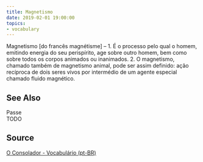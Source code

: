 ```yaml
---
title: Magnetismo
date: 2019-02-01 19:00:00
topics:
- vocabulary
---
```


Magnetismo [do francês magnétisme] – 1. É o processo pelo qual o homem, emitindo energia do seu perispírito, age sobre outro homem, bem como sobre todos os corpos animados ou inanimados. 2. O magnetismo, chamado também de magnetismo animal, pode ser assim definido: ação recíproca de dois seres vivos por intermédio de um agente especial chamado fluido magnético.

## See Also
Passe  
TODO

## Source
[O Consolador - Vocabulário (pt-BR)](http://www.oconsolador.com.br/linkfixo/vocabulario/principal.html)


